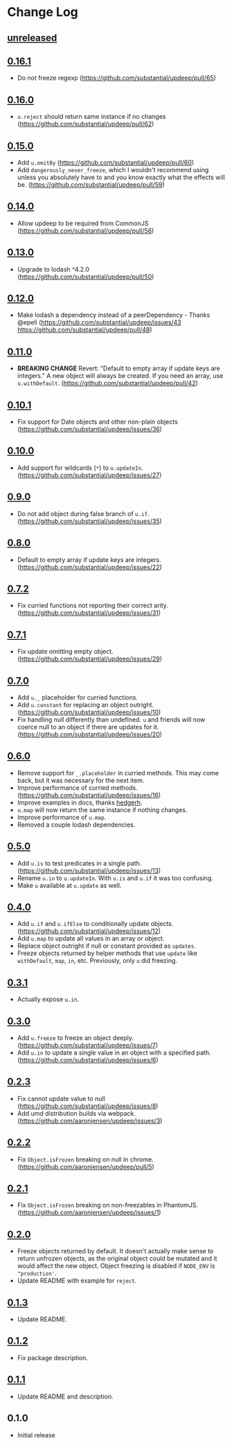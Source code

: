 # Change Log

## [unreleased]

## [0.16.1]
* Do not freeze regexp (https://github.com/substantial/updeep/pull/65)

## [0.16.0]
* `u.reject` should return same instance if no changes (https://github.com/substantial/updeep/pull/62)

## [0.15.0]
* Add `u.omitBy` (https://github.com/substantial/updeep/pull/60)
* Add `dangerously_never_freeze`, which I wouldn't recommend using unless you
  absolutely have to and you know exactly what the effects will be.
  (https://github.com/substantial/updeep/pull/59)

## [0.14.0]
* Allow updeep to be required from CommonJS (https://github.com/substantial/updeep/pull/56)

## [0.13.0]
* Upgrade to lodash ^4.2.0 (https://github.com/substantial/updeep/pull/50)

## [0.12.0]
* Make lodash a dependency instead of a peerDependency - Thanks @epeli
  (https://github.com/substantial/updeep/issues/43 https://github.com/substantial/updeep/pull/48)

## [0.11.0]
* **BREAKING CHANGE** Revert: "Default to empty array if update keys are integers." A new object will always be created. If you need an array, use `u.withDefault`. (https://github.com/substantial/updeep/pull/42)

## [0.10.1]
* Fix support for Date objects and other non-plain objects (https://github.com/substantial/updeep/issues/36)

## [0.10.0]
* Add support for wildcards (`*`) to `u.updateIn`. (https://github.com/substantial/updeep/issues/27)

## [0.9.0]
* Do not add object during false branch of `u.if`.
  (https://github.com/substantial/updeep/issues/35)

## [0.8.0]
* Default to empty array if update keys are integers. (https://github.com/substantial/updeep/issues/22)

## [0.7.2]
* Fix curried functions not reporting their correct arity. (https://github.com/substantial/updeep/issues/31)

## [0.7.1]
* Fix update omitting empty object. (https://github.com/substantial/updeep/issues/29)

## [0.7.0]
* Add `u._` placeholder for curried functions.
* Add `u.constant` for replacing an object outright. (https://github.com/substantial/updeep/issues/10)
* Fix handling null differently than undefined. `u` and friends will now coerce null to an object if there are updates for it. (https://github.com/substantial/updeep/issues/20)

## [0.6.0]
* Remove support for `_.placeholder` in curried methods. This may come back, but it was necessary for the next item.
* Improve performance of curried methods. (https://github.com/substantial/updeep/issues/16)
* Improve examples in docs, thanks [hedgerh][].
* `u.map` will now return the same instance if nothing changes.
* Improve performance of `u.map`.
* Removed a couple lodash dependencies.

## [0.5.0]
* Add `u.is` to test predicates in a single path. (https://github.com/substantial/updeep/issues/13)
* Rename `u.in` to `u.updateIn`. With `u.is` and `u.if` it was too confusing.
* Make `u` available at `u.update` as well.

## [0.4.0]
* Add `u.if` and `u.ifElse` to conditionally update objects. (https://github.com/substantial/updeep/issues/12)
* Add `u.map` to update all values in an array or object.
* Replace object outright if null or constant provided as `updates`.
* Freeze objects returned by helper methods that use `update` like `withDefault`, `map`, `in`, etc. Previously, only `u` did freezing.

## [0.3.1]
* Actually expose `u.in`.

## [0.3.0]
* Add `u.freeze` to freeze an object deeply. (https://github.com/substantial/updeep/issues/7)
* Add `u.in` to update a single value in an object with a specified path. (https://github.com/substantial/updeep/issues/6)

## [0.2.3]
* Fix cannot update value to null (https://github.com/substantial/updeep/issues/8)
* Add umd distribution builds via webpack. (https://github.com/aaronjensen/updeep/issues/3)

## [0.2.2]
* Fix `Object.isFrozen` breaking on null in chrome. (https://github.com/aaronjensen/updeep/pull/5)

## [0.2.1]
* Fix `Object.isFrozen` breaking on non-freezables in PhantomJS. (https://github.com/aaronjensen/updeep/issues/1)

## [0.2.0]
* Freeze objects returned by default. It doesn't actually make sense to return
  unfrozen objects, as the original object could be mutated and it would
  affect the new object. Object freezing is disabled if `NODE_ENV` is
  `"production'`.
* Update README with example for `reject`.

## [0.1.3]
* Update README.

## [0.1.2]
* Fix package description.

## [0.1.1]
* Update README and description.

## 0.1.0
* Initial release

[unreleased]: https://github.com/aaronjensen/updeep/compare/v0.16.1...HEAD
[0.16.1]: https://github.com/aaronjensen/updeep/compare/v0.16.0...v0.16.1
[0.16.0]: https://github.com/aaronjensen/updeep/compare/v0.15.0...v0.16.0
[0.15.0]: https://github.com/aaronjensen/updeep/compare/v0.14.0...v0.15.0
[0.14.0]: https://github.com/aaronjensen/updeep/compare/v0.13.0...v0.14.0
[0.13.0]: https://github.com/aaronjensen/updeep/compare/v0.12.0...v0.13.0
[0.12.0]: https://github.com/aaronjensen/updeep/compare/v0.11.0...v0.12.0
[0.11.0]: https://github.com/aaronjensen/updeep/compare/v0.10.1...v0.11.0
[0.10.1]: https://github.com/aaronjensen/updeep/compare/v0.10.0...v0.10.1
[0.10.0]: https://github.com/aaronjensen/updeep/compare/v0.9.0...v0.10.0
[0.9.0]: https://github.com/aaronjensen/updeep/compare/v0.8.0...v0.9.0
[0.8.0]: https://github.com/aaronjensen/updeep/compare/v0.7.2...v0.8.0
[0.7.2]: https://github.com/aaronjensen/updeep/compare/v0.7.1...v0.7.2
[0.7.1]: https://github.com/aaronjensen/updeep/compare/v0.7.0...v0.7.1
[0.7.0]: https://github.com/aaronjensen/updeep/compare/v0.6.0...v0.7.0
[0.6.0]: https://github.com/aaronjensen/updeep/compare/v0.5.0...v0.6.0
[0.5.0]: https://github.com/aaronjensen/updeep/compare/v0.4.0...v0.5.0
[0.4.0]: https://github.com/aaronjensen/updeep/compare/v0.3.1...v0.4.0
[0.3.1]: https://github.com/aaronjensen/updeep/compare/v0.3.0...v0.3.1
[0.3.0]: https://github.com/aaronjensen/updeep/compare/v0.2.3...v0.3.0
[0.2.3]: https://github.com/aaronjensen/updeep/compare/v0.2.2...v0.2.3
[0.2.2]: https://github.com/aaronjensen/updeep/compare/v0.2.1...v0.2.2
[0.2.1]: https://github.com/aaronjensen/updeep/compare/v0.2.0...v0.2.1
[0.2.0]: https://github.com/aaronjensen/updeep/compare/v0.1.3...v0.2.0
[0.1.3]: https://github.com/aaronjensen/updeep/compare/v0.1.2...v0.1.3
[0.1.2]: https://github.com/aaronjensen/updeep/compare/v0.1.1...v0.1.2
[0.1.1]: https://github.com/aaronjensen/updeep/compare/v0.1.0...v0.1.1

[hedgerh]: https://github.com/hedgerh
